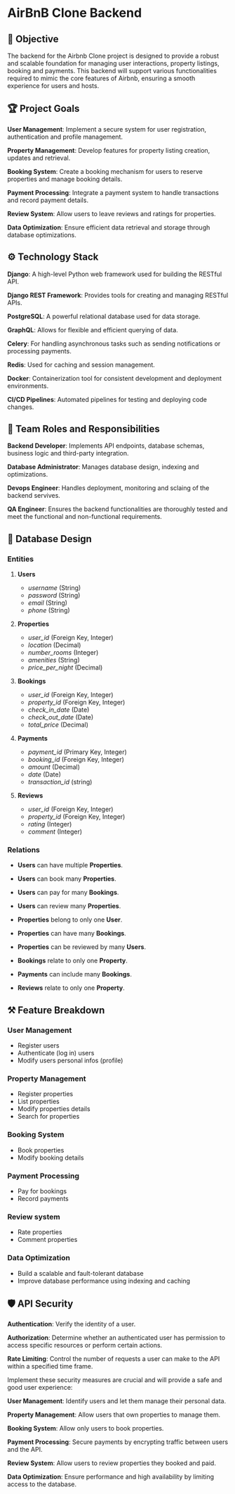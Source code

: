 # AirBnB Clone Backend

## :rocket: Objective

The backend for the Airbnb Clone project is designed to provide a robust and 
scalable foundation for managing user interactions, property listings, booking and payments. This backend will support various functionalities required to 
mimic the core features of Airbnb, ensuring a smooth experience for users and 
hosts.

## :trophy: Project Goals

**User Management**: Implement a secure system for user registration, authentication and profile management.

**Property Management**: Develop features for property listing creation, updates and retrieval.

**Booking System**: Create a booking mechanism for users to reserve properties and manage booking details.

**Payment Processing**: Integrate a payment system to handle transactions and record payment details.

**Review System**: Allow users to leave reviews and ratings for properties.

**Data Optimization**: Ensure efficient data retrieval and storage through database optimizations.

## :gear: Technology Stack

**Django**: A high-level Python web framework used for building the RESTful API.

**Django REST Framework**: Provides tools for creating and managing RESTful APIs.

**PostgreSQL**: A powerful relational database used for data storage.

**GraphQL**: Allows for flexible and efficient querying of data.

**Celery**: For handling asynchronous tasks such as sending notifications or processing payments.

**Redis**: Used for caching and session management.

**Docker**: Containerization tool for consistent development and deployment environments.

**CI/CD Pipelines**: Automated pipelines for testing and deploying code changes.

## :busts_in_silhouette: Team Roles and Responsibilities

**Backend Developer**: Implements API endpoints, database schemas, business logic and third-party integration.

**Database Administrator**: Manages database design, indexing and optimizations.

**Devops Engineer**: Handles deployment, monitoring and sclaing of the backend servives.

**QA Engineer**: Ensures the backend functionalities are thoroughly tested and meet the functional and non-functional requirements.

## :memo: Database Design

### Entities

1. **Users**
   * *username* (String)
   * *password* (String)
   * *email* (String)
   * *phone* (String)
   
2. **Properties**
   * *user_id* (Foreign Key, Integer)
   * *location* (Decimal)
   * *number_rooms* (Integer)
   * *amenities* (String)
   * *price_per_night* (Decimal)
   
3. **Bookings**
   * *user_id* (Foreign Key, Integer)
   * *property_id* (Foreign Key, Integer)
   * *check_in_date* (Date)
   * *check_out_date* (Date)
   * *total_price* (Decimal)
   
4. **Payments**
   * *payment_id* (Primary Key, Integer)
   * *booking_id* (Foreign Key, Integer)
   * *amount* (Decimal)
   * *date* (Date)
   * *transaction_id* (string)
   
5. **Reviews**
   * *user_id* (Foreign Key, Integer)
   * *property_id* (Foreign Key, Integer)
   * *rating* (Integer)
   * *comment* (Integer)

### Relations

* **Users** can have multiple **Properties**.
* **Users** can book many **Properties**.
* **Users** can pay for many **Bookings**.
* **Users** can review many **Properties**.

* **Properties** belong to only one **User**.
* **Properties** can have many **Bookings**.
* **Properties** can be reviewed by many **Users**.

* **Bookings** relate to only one **Property**.

* **Payments** can include many **Bookings**.

* **Reviews** relate to only one **Property**.

## :hammer_and_pick: Feature Breakdown

### User Management
* Register users
* Authenticate (log in) users
* Modify users personal infos (profile)

### Property Management
* Register properties
* List properties
* Modify properties details
* Search for properties

### Booking System
* Book properties
* Modify booking details

### Payment Processing
* Pay for bookings
* Record payments

### Review system
* Rate properties
* Comment properties

### Data Optimization
* Build a scalable and fault-tolerant database
* Improve database performance using indexing and caching

## :shield: API Security

**Authentication**: Verify the identity of a user.

**Authorization**: Determine whether an authenticated user has permission to access specific resources or perform certain actions.

**Rate Limiting**: Control the number of requests a user can make to the API within a specified time frame.

Implement these security measures are crucial and will provide a safe and good user experience:

**User Management**: Identify users and let them manage their personal data.

**Property Management**: Allow users that own properties to manage them.

**Booking System**: Allow only users to book properties.

**Payment Processing**: Secure payments by encrypting traffic between users and the API.

**Review System**: Allow users to review properties they booked and paid.

**Data Optimization**: Ensure performance and high availability by limiting access to the database.


